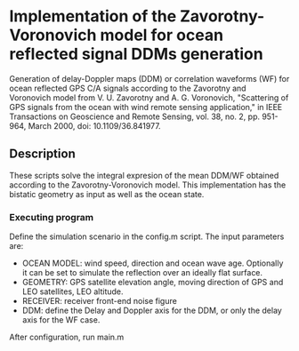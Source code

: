 # Implementation of the Zavorotny-Voronovich model for ocean reflected signal DDMs generation

Generation of delay-Doppler maps (DDM) or correlation waveforms (WF) for ocean reflected GPS C/A signals according to the Zavorotny and Voronovich model from V. U. Zavorotny and A. G. Voronovich, "Scattering of GPS signals from the ocean with wind remote sensing application," in IEEE Transactions on Geoscience and Remote Sensing, vol. 38, no. 2, pp. 951-964, March 2000, doi: 10.1109/36.841977.

## Description

These scripts solve the integral expresion of the mean DDM/WF obtained according to the Zavorotny-Voronovich model. This implementation has the bistatic geometry as input as well as the ocean state.

### Executing program

Define the simulation scenario in the config.m script. The input parameters are:

* OCEAN MODEL: wind speed, direction and ocean wave age. Optionally it can be set to simulate the reflection over an ideally flat surface.
* GEOMETRY: GPS satellite elevation angle, moving direction of GPS and LEO satellites, LEO altitude.
* RECEIVER: receiver front-end noise figure
* DDM: define the Delay and Doppler axis for the DDM, or only the delay axis for the WF case.

After configuration, run main.m